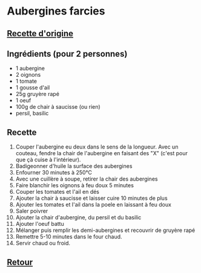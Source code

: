 # Aubergines farcies

## [Recette d'origine](https://www.marmiton.org/recettes/recette_aubergines-farcies-aux-legumes-ou-mixte_17955.aspx)

## Ingrédients (pour 2 personnes)
- 1 aubergine
- 2 oignons
- 1 tomate
- 1 gousse d'ail
- 25g gruyère rapé
- 1 oeuf
- 100g de chair à saucisse (ou rien)
- persil, basilic

## Recette
1. Couper l'aubergine eu deux dans le sens de la longueur. Avec un couteau, fendre la chair de l'aubergine en faisant des "X" (c'est pour que çà cuise à l'intérieur).
1. Badigeonner d'huile la surface des aubergines
1. Enfourner 30 minutes à 250°C
1. Avec une cuillère à soupe, retirer la chair des aubergines
1. Faire blanchir les oignons à feu doux 5 minutes
1. Couper les tomates et l'ail en dés
1. Ajouter la chair à saucisse et laisser cuire 10 minutes de plus
1. Ajouter les tomates et l'ail dans la poele en laissant à feu doux
1. Saler poivrer
1. Ajouter la chair d'aubergine, du persil et du basilic
1. Ajouter l'oeuf battu
1. Mélanger puis remplir les demi-aubergines et recouvrir de gruyère rapé
1. Remettre 5-10 minutes dans le four chaud.
1. Servir chaud ou froid.


## [Retour](./)
